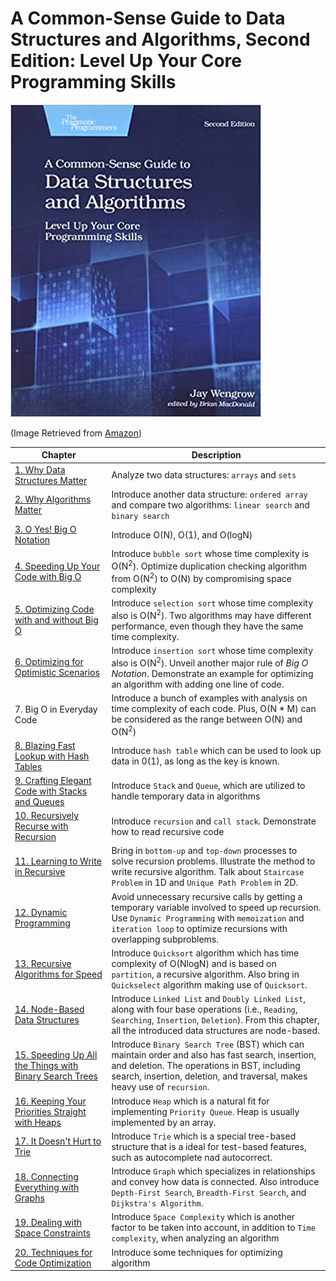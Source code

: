 # A Common-Sense Guide to Data Structures and Algorithms, Second Edition: Level Up Your Core Programming Skills

![Book Cover](./img/book_cover.jpg)

(Image Retrieved from [Amazon](https://www.amazon.ca/Common-Sense-Guide-Structures-Algorithms-Second/dp/1680507222/ref=rvi_sccl_1/147-8772558-6073865?pd_rd_w=1eZ4e&content-id=amzn1.sym.8b4d8c20-8e51-4634-a76f-c00a1995a502&pf_rd_p=8b4d8c20-8e51-4634-a76f-c00a1995a502&pf_rd_r=8VVNM444G7DZHPRWKFS7&pd_rd_wg=5N5gU&pd_rd_r=1716398e-cfb4-4eca-ae02-0333f2c1a9ba&pd_rd_i=1680507222&psc=1))

| Chapter | Description |
| ---------------------- | ---------------------- |
| [1. Why Data Structures Matter](Chapter%2001%20Why%20Data%20Structures%20Matter.md) | Analyze two data structures: `arrays` and `sets` |
| [2. Why Algorithms Matter](Chapter%2002%20Why%20Algorithms%20Matter.md) | Introduce another data structure: `ordered array` and compare two algorithms: `linear search` and `binary search` |
| [3. O Yes! Big O Notation](Chapter%2003%20O%20Yes!%20Big%20O%20Notation.md) | Introduce O(N), O(1), and O(logN) |
| [4. Speeding Up Your Code with Big O](Chapter%2004%20Speeding%20Up%20Your%20Code%20with%20Big%20O.md) | Introduce `bubble sort` whose time complexity is O(N<sup>2</sup>). Optimize duplication checking algorithm from O(N<sup>2</sup>) to O(N) by compromising space complexity |
| [5. Optimizing Code with and without Big O](Chapter%2005%20Optimizing%20Code%20with%20and%20without%20Big%20O.md) | Introduce `selection sort` whose time complexity also is O(N<sup>2</sup>). Two algorithms may have different performance, even though they have the same time complexity. |
| [6. Optimizing for Optimistic Scenarios](Chapter%2006%20Optimizing%20for%20Optimistic%20Scenarios.md) | Introduce `insertion sort` whose time complexity also is O(N<sup>2</sup>). Unveil another major rule of *Big O Notation*. Demonstrate an example for optimizing an algorithm with adding one line of code. |
| 7. Big O in Everyday Code | Introduce a bunch of examples with analysis on time complexity of each code. Plus, O(N * M) can be considered as the range between O(N) and O(N<sup>2</sup>) |
| [8. Blazing Fast Lookup with Hash Tables](Chapter%2008%20Blazing%20Fast%20Lookup%20with%20Hash%20Tables.md) | Introduce `hash table` which can be used to look up data in 0(1), as long as the key is known. |
| [9. Crafting Elegant Code with Stacks and Queues](Chapter%2009%20Crafting%20Elegant%20Code%20with%20Stacks%20and%20Queues.md) | Introduce `Stack` and `Queue`, which are utilized to handle temporary data in algorithms |
| [10. Recursively Recurse with Recursion](Chapter%2010%20Recursively%20Recurse%20with%20Recursion.md) | Introduce `recursion` and `call stack`. Demonstrate how to read recursive code |
| [11. Learning to Write in Recursive](Chapter%2011%20Learning%20to%20Write%20in%20Recursive.md) | Bring in `bottom-up` and `top-down` processes to solve recursion problems. Illustrate the method to write recursive algorithm. Talk about `Staircase Problem` in 1D and `Unique Path Problem` in 2D. |
| [12. Dynamic Programming](Chapter%2012%20Dynamic%20Programming.md) | Avoid unnecessary recursive calls by getting a temporary variable involved to speed up recursion. Use `Dynamic Programming` with `memoization` and `iteration loop` to optimize recursions with overlapping subproblems.  |
| [13. Recursive Algorithms for Speed](Chapter%2013%20Recursive%20Algorithms%20for%20Speed.md) | Introduce `Quicksort` algorithm which has time complexity of O(NlogN) and is based on `partition`, a recursive algorithm. Also bring in `Quickselect` algorithm making use of `Quicksort`.  |
| [14. Node-Based Data Structures](Chapter%2014%20Node-Based%20Data%20Structures.md) | Introduce `Linked List` and `Doubly Linked List`, along with four base operations (i.e., `Reading`, `Searching`, `Insertion`, `Deletion`). From this chapter, all the introduced data structures are node-based.  |
| [15. Speeding Up All the Things with Binary Search Trees](Chapter%2015%20Speeding%20Up%20All%20the%20Things%20with%20Binary%20Search%20Trees.md) | Introduce `Binary Search Tree` (BST) which can maintain order and also has fast search, insertion, and deletion. The operations in BST, including search, insertion, deletion, and traversal, makes heavy use of `recursion`.  |
| [16. Keeping Your Priorities Straight with Heaps](Chapter%2016%20Keeping%20Your%20Priorities%20Straight%20with%20Heaps.md) | Introduce `Heap` which is a natural fit for implementing `Priority Queue`. Heap is usually implemented by an array.  |
| [17. It Doesn't Hurt to Trie](Chapter%2017%20It%20Doesn't%20Hurt%20to%20Trie.md) | Introduce `Trie` which is a special tree-based structure that is a ideal for test-based features, such as autocomplete nad autocorrect.  |
| [18. Connecting Everything with Graphs](Chapter%2018%20Connecting%20Everything%20with%20Graphs.md) | Introduce `Graph` which specializes in relationships and convey how data is connected. Also introduce `Depth-First Search`, `Breadth-First Search`, and `Dijkstra's Algorithm`.  |
| [19. Dealing with Space Constraints](Chapter%2019%20Dealing%20with%20Space%20Constraints.md) | Introduce `Space Complexity` which is another factor to be taken into account, in addition to `Time complexity`, when analyzing an algorithm  |
| [20. Techniques for Code Optimization](Chapter%2020%20Techniques%20for%20Code%20Optimization.md) | Introduce some techniques for optimizing algorithm  |
